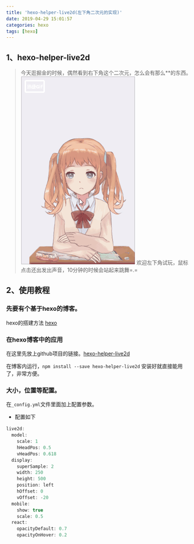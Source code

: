 ```yaml
---
title: 'hexo-helper-live2d(左下角二次元的实现)'
date: 2019-04-29 15:01:57
categories: hexo
tags: [hexo]
---
```


<meta name="referrer" content="no-referrer" />


## 1、hexo-helper-live2d
> 今天逛掘金的时候，偶然看到右下角这个二次元，怎么会有那么**的东西。
![live2d](https://github.com/zhoufanglu/markdownPhoto/blob/master/hexo/lived.gif?raw=true)
欢迎左下角试玩，鼠标点击还出发出声音，10分钟的时候会站起来跳舞=.=

## 2、使用教程
### 先要有个基于hexo的博客。
hexo的搭建方法 [hexo](https://zhoufanglu.github.io/2019/01/07/hexo+github/)

### 在hexo博客中的应用
在这里先放上github项目的链接。[hexo-helper-live2d](https://github.com/EYHN/hexo-helper-live2d/blob/master/README.zh-CN.md)

在博客内运行，`npm install --save hexo-helper-live2d` 安装好就直接能用了，非常方便。

### 大小，位置等配置。
在`_config.yml`文件里面加上配置参数。

* 配置如下

``` js
live2d:
  model:
    scale: 1
    hHeadPos: 0.5
    vHeadPos: 0.618
  display:
    superSample: 2
    width: 250
    height: 500
    position: left
    hOffset: 0
    vOffset: -20
  mobile:
    show: true
    scale: 0.5
  react:
    opacityDefault: 0.7
    opacityOnHover: 0.2
```